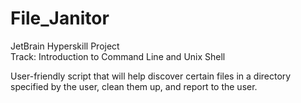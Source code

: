 # File_Janitor
JetBrain Hyperskill Project  
Track: Introduction to Command Line and Unix Shell  

User-friendly script that will help discover certain files in a directory specified by the user, clean them up, and report to the user.

